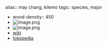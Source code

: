 alias:: may chang, kilemo
tags:: species, major

- wood-density:: 450
- ![image.png](https://peach-geographical-bat-397.mypinata.cloud/ipfs/QmXuSSCeAr1KLRfeC3RcxPZrFxMeKVZMF2uCuCnH52oAUT)
- ![image.png](https://peach-geographical-bat-397.mypinata.cloud/ipfs/QmTnhZosPnr5idtxHuvBe6WfdxcrrQ6gPdc5ajExmoYJs3)
- [wiki](https://en.wikipedia.org/wiki/Litsea_cubeba)
- [tokopedia](https://www.tokopedia.com/saungbibitbt/bibit-pohon-kilemo-tanaman-hutan-lemo-litsea-cibuba-l?extParam=ivf%3Dfalse%26src%3Dsearch&refined=true)